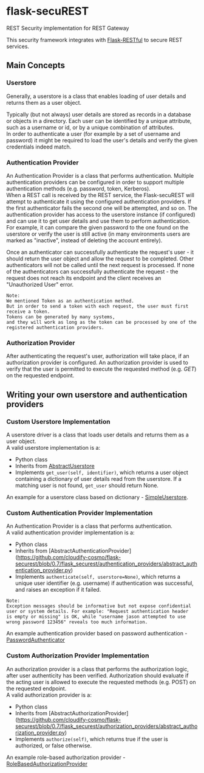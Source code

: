 # flask-secuREST
REST Security implementation for REST Gateway

This security framework integrates with [Flask-RESTful](https://flask-restful.readthedocs.org/en/0.3.2/) to secure REST services.


## Main Concepts

### Userstore
Generally, a userstore is a class that enables loading of user details and returns them as a user object.

Typically (but not always) user details are stored as records in a database or objects in a directory. Each user can
be identified by a unique attribute, such as a username or id, or by a unique combination of attributes.<br>
In order to authenticate a user (for example by a set of username and password) it might be required to load the user's
details and verify the given credentials indeed match.<br>

### Authentication Provider
An Authentication Provider is a class that performs authentication. Multiple authentication providers can be configured
in order to support multiple authentication methods (e.g. password, token, Kerberos).<br>
When a REST call is received by the REST service, the Flask-secuREST will attempt to authenticate it using the
configured authentication providers. If the first authenticator fails the second one will be attempted, and so on.
The authentication provider has access to the userstore instance (if configured) and can use it to get user details and
use them to perform authentication.<br>
For example, it can compare the given password to the one found on the userstore or verify the user is still active
(in many environments users are marked as "inactive", instead of deleting the account entirely).


Once an authenticator can successfully authenticate the request's user - it should return the user object and allow the
request to be completed. Other authenticators will not be called until the next request is processed.
If none of the authenticators can successfully authenticate the request - the request does not reach its endpoint and
the client receives an "Unauthorized User" error.


>
	Note:
	We mentioned Token as an authentication method. 
	But in order to send a token with each request, the user must first receive a token. 
	Tokens can be generated by many systems, 
	and they will work as long as the token can be processed by one of the 
	registered authentication providers.


### Authorization Provider
After authenticating the request's user, authorization will take place, if an authorization provider is configured.
An authorization provider is used to verify that the user is permitted to execute the requested method (e.g. *GET*)
on the requested endpoint.

## Writing your own userstore and authentication providers

### Custom Userstore Implementation

A userstore driver is a class that loads user details and returns them as a user object.<br>
A valid userstore implementation is a:
- Python class
- Inherits from [AbstractUserstore](https://github.com/cloudify-cosmo/flask-securest/blob/0.7/flask_securest/userstores/abstract_userstore.py)
- Implements `get_user(self, identifier)`, which returns a user object containing a dictionary of user details read from the userstore.
    If a matching user is not found, `get_user` should return None.

An example for a userstore class based on dictionary - [SimpleUserstore](https://github.com/cloudify-cosmo/flask-securest/blob/0.7/flask_securest/userstores/simple.py).

### Custom Authentication Provider Implementation

An Authentication Provider is a class that performs authentication.<br>
A valid authentication provider implementation is a:

- Python class
- Inherits from [AbstractAuthenticationProvider]
(https://github.com/cloudify-cosmo/flask-securest/blob/0.7/flask_securest/authentication_providers/abstract_authentication_provider.py)
- Implements `authenticate(self, userstore=None)`, which returns a unique user identifier (e.g. username) if authentication was successful,
and raises an exception if it failed.

>
    Note:
    Exception messages should be informative but not expose confidential user or system details. For example: "Request authentication header
    is empty or missing" is OK, while "username jason attempted to use wrong password 123456" reveals too much information.

An example authentication provider based on password authentication -
[PasswordAuthenticator](https://github.com/cloudify-cosmo/flask-securest/blob/0.7/flask_securest/authentication_providers/password.py)

### Custom Authorization Provider Implementation

An authorization provider is a class that performs the authorization logic, after user authenticity has been verified.
Authorization should evaluate if the acting user is allowed to execute the requested methods (e.g. POST) on the requested endpoint.<br>
A valid authorization provider is a:

- Python class
- Inherits from [AbstractAuthorizationProvider]
(https://github.com/cloudify-cosmo/flask-securest/blob/0.7/flask_securest/authorization_providers/abstract_authorization_provider.py)
- Implements `authorize(self)`, which returns true if the user is authorized, or false otherwise.

An example role-based authorization provider -
[RoleBasedAuthorizationProvider](https://github.com/cloudify-cosmo/flask-securest/blob/0.7/flask_securest/authorization_providers/role_based_authorization_provider.py)
